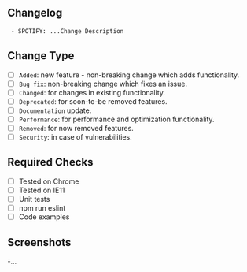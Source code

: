 ## Changelog

```changelog
 - SPOTIFY: ...Change Description
```
  
## Change Type

- [ ] `Added`: new feature - non-breaking change which adds functionality.
- [ ] `Bug fix`: non-breaking change which fixes an issue.
- [ ] `Changed`: for changes in existing functionality.
- [ ] `Deprecated`: for soon-to-be removed features.
- [ ] `Documentation` update.
- [ ] `Performance`: for performance and optimization functionality.
- [ ] `Removed`: for now removed features.
- [ ] `Security`: in case of vulnerabilities.

## Required Checks

 - [ ] Tested on Chrome
 - [ ] Tested on IE11
 - [ ] Unit tests
 - [ ] npm run eslint
 - [ ] Code examples

## Screenshots

 -...
